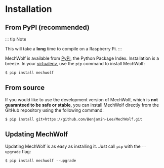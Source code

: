 # Installation

## From PyPI (recommended)

::: tip Note

This will take a **long** time to compile on a Raspberry Pi.
:::

MechWolf is available from [PyPI](https://pypi.org), the Python Package
Index. Installation is a breeze. In your [virtualenv](/guide/gentle_intro#create-a-virtualenv-optional), use the `pip` command to install MechWolf:

```
$ pip install mechwolf
```

## From source

If you would like to use the development version of MechWolf, which is
**not guaranteed to be safe or stable**, you can install MechWolf
directly from the GitHub repository using the following command:

```
$ pip install git+https://github.com/Benjamin-Lee/MechWolf.git
```

## Updating MechWolf

Updating MechWolf is as easy as installing it. Just call `pip` with the
`--upgrade` flag:

```
$ pip install mechwolf --upgrade
```
